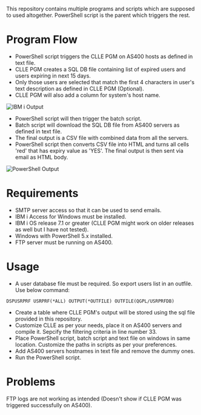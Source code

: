 This repository contains multiple programs and scripts which are supposed to used altogether. PowerShell script is the parent which triggers the rest.

# Program Flow
- PowerShell script triggers the CLLE PGM on AS400 hosts as defined in text file.
- CLLE PGM creates a SQL DB file containing list of expired users and users expiring in next 15 days.
- Only those users are selected that match the first 4 characters in user's text description as defined in CLLE PGM (Optional).
- CLLE PGM will also add a column for system's host name.

![IBM i Output](https://raw.githubusercontent.com/vivekjindal/as400-userid-expiry-report-automation/master/images/screenshot1.png)

- PowerShell script will then trigger the batch script.
- Batch script will download the SQL DB file from AS400 servers as defined in text file.
- The final output is a CSV file with combined data from all the servers.
- PowerShell script then converts CSV file into HTML and turns all cells 'red' that has expiry value as 'YES'. The final output is then sent via email as HTML body.

![PowerShell Output](https://raw.githubusercontent.com/vivekjindal/as400-userid-expiry-report-automation/master/images/screenshot2.png)

# Requirements

- SMTP server access so that it can be used to send emails.
- IBM i Access for Windows must be installed.
- IBM i OS release 7.1 or greater (CLLE PGM might work on older releases as well but I have not tested).
- Windows with PowerShell 5.x installed.
- FTP server must be running on AS400.

# Usage

- A user database file must be required. So export users list in an outfile. Use below command:

`DSPUSRPRF USRPRF(*ALL) OUTPUT(*OUTFILE) OUTFILE(QGPL/USRPRFDB)`

- Create a table where CLLE PGM's output will be stored using the sql file provided in this repository.
- Customize CLLE as per your needs, place it on AS400 servers and compile it. Sepcify the filtering criteria in line number 33.
- Place PowerShell script, batch script and text file on windows in same location. Customize the paths in scripts as per your preferences.
- Add AS400 servers hostnames in text file and remove the dummy ones.
- Run the PowerShell script.

# Problems
FTP logs are not working as intended (Doesn't show if CLLE PGM was triggered successfully on AS400).
